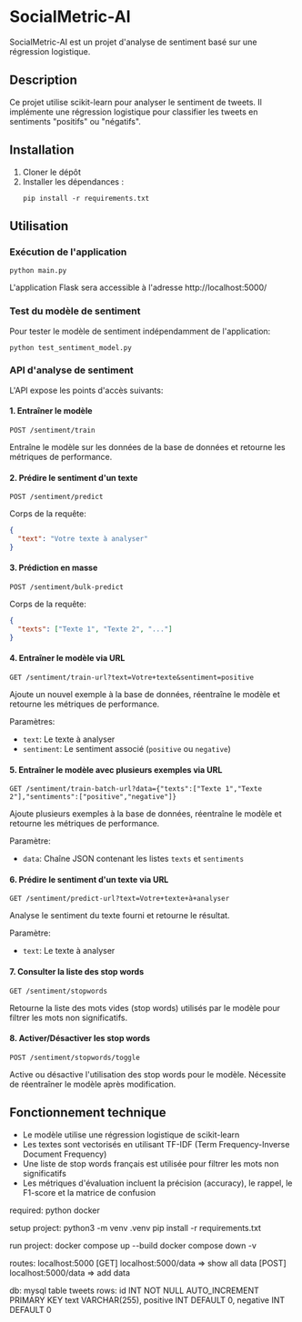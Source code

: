 # SocialMetric-AI

SocialMetric-AI est un projet d'analyse de sentiment basé sur une régression logistique.

## Description

Ce projet utilise scikit-learn pour analyser le sentiment de tweets. Il implémente une régression logistique pour classifier les tweets en sentiments "positifs" ou "négatifs".

## Installation

1. Cloner le dépôt
2. Installer les dépendances :
   ```
   pip install -r requirements.txt
   ```

## Utilisation

### Exécution de l'application

```
python main.py
```

L'application Flask sera accessible à l'adresse http://localhost:5000/

### Test du modèle de sentiment

Pour tester le modèle de sentiment indépendamment de l'application:

```
python test_sentiment_model.py
```

### API d'analyse de sentiment

L'API expose les points d'accès suivants:

#### 1. Entraîner le modèle

```
POST /sentiment/train
```

Entraîne le modèle sur les données de la base de données et retourne les métriques de performance.

#### 2. Prédire le sentiment d'un texte

```
POST /sentiment/predict
```

Corps de la requête:
```json
{
  "text": "Votre texte à analyser"
}
```

#### 3. Prédiction en masse

```
POST /sentiment/bulk-predict
```

Corps de la requête:
```json
{
  "texts": ["Texte 1", "Texte 2", "..."]
}
```

#### 4. Entraîner le modèle via URL

```
GET /sentiment/train-url?text=Votre+texte&sentiment=positive
```

Ajoute un nouvel exemple à la base de données, réentraîne le modèle et retourne les métriques de performance.

Paramètres:
- `text`: Le texte à analyser
- `sentiment`: Le sentiment associé (`positive` ou `negative`)

#### 5. Entraîner le modèle avec plusieurs exemples via URL

```
GET /sentiment/train-batch-url?data={"texts":["Texte 1","Texte 2"],"sentiments":["positive","negative"]}
```

Ajoute plusieurs exemples à la base de données, réentraîne le modèle et retourne les métriques de performance.

Paramètre:
- `data`: Chaîne JSON contenant les listes `texts` et `sentiments`

#### 6. Prédire le sentiment d'un texte via URL

```
GET /sentiment/predict-url?text=Votre+texte+à+analyser
```

Analyse le sentiment du texte fourni et retourne le résultat.

Paramètre:
- `text`: Le texte à analyser

#### 7. Consulter la liste des stop words

```
GET /sentiment/stopwords
```

Retourne la liste des mots vides (stop words) utilisés par le modèle pour filtrer les mots non significatifs.

#### 8. Activer/Désactiver les stop words

```
POST /sentiment/stopwords/toggle
```

Active ou désactive l'utilisation des stop words pour le modèle. Nécessite de réentraîner le modèle après modification.

## Fonctionnement technique

- Le modèle utilise une régression logistique de scikit-learn
- Les textes sont vectorisés en utilisant TF-IDF (Term Frequency-Inverse Document Frequency)
- Une liste de stop words français est utilisée pour filtrer les mots non significatifs
- Les métriques d'évaluation incluent la précision (accuracy), le rappel, le F1-score et la matrice de confusion

required: 
python 
docker

setup project: 
python3 -m venv .venv 
pip install -r requirements.txt

run project:
docker compose up --build
docker compose down -v 

routes: 
localhost:5000
[GET] localhost:5000/data => show all data
[POST] localhost:5000/data => add data

db:
mysql 
table tweets 
rows: 
    id INT NOT NULL AUTO_INCREMENT PRIMARY KEY 
    text VARCHAR(255), 
    positive INT DEFAULT 0, 
    negative INT DEFAULT 0
